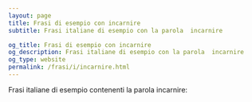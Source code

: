 ```yaml
---
layout: page
title: Frasi di esempio con incarnire 
subtitle: Frasi italiane di esempio con la parola  incarnire

og_title: Frasi di esempio con incarnire 
og_description: Frasi italiane di esempio con la parola  incarnire
og_type: website
permalink: /frasi/i/incarnire.html
---
```


Frasi italiane di esempio contenenti la parola incarnire:


